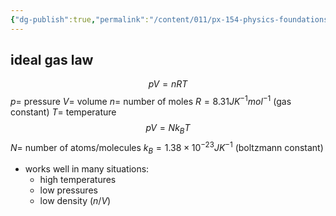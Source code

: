 ```yaml
---
{"dg-publish":true,"permalink":"/content/011/px-154-physics-foundations/px-154-c-thermal-physics-2/px-154-c1-ideal-gas-equation-of-state/","noteIcon":"1","created":"2024-11-25T10:50:32.000+00:00","updated":"2024-11-26T19:49:56.260+00:00"}
---
```


## ideal gas law
$$pV=nRT$$
	$p=$ pressure
	$V=$ volume
	$n=$ number of moles
	$R=8.31JK^{-1}mol^{-1}$ (gas constant)
	$T=$ temperature
$$pV=Nk_BT$$
	$N=$ number of atoms/molecules
	$k_B=1.38\times 10^{-23}JK^{-1}$ (boltzmann constant)

- works well in many situations:
	- high temperatures
	- low pressures
	- low density $(n/V)$